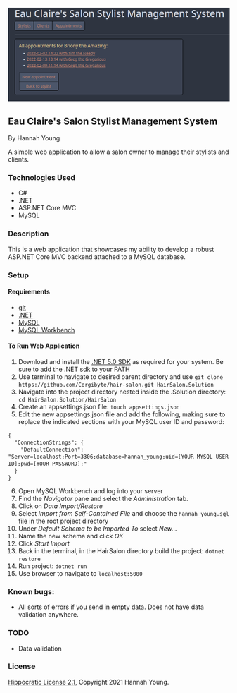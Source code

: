 ![Screenshot of Running Website](/screenshot.png)

## Eau Claire's Salon Stylist Management System

By Hannah Young

A simple web application to allow a salon owner to manage their stylists and clients.

### Technologies Used

- C#
- .NET
- ASP.NET Core MVC
- MySQL

### Description

This is a web application that showcases my ability to develop a robust ASP.NET Core MVC backend attached to a MySQL database. 

### Setup

#### Requirements

* [git](https://git-scm.com)
* [.NET](https://dotnet.microsoft.com/en-us/)
* [MySQL](https://www.mysql.com/)
* [MySQL Workbench](https://www.mysql.com/products/workbench/)

#### To Run Web Application

1. Download and install the [.NET 5.0 SDK](https://dotnet.microsoft.com/en-us/download/dotnet/5.0) as required for your system. Be sure to add the .NET sdk to your PATH
2. Use terminal to navigate to desired parent directory and use `git clone https://github.com/Corgibyte/hair-salon.git HairSalon.Solution`
3. Navigate into the project directory nested inside the .Solution directory: `cd HairSalon.Solution/HairSalon`
4. Create an appsettings.json file: `touch appsettings.json`
5. Edit the new appsettings.json file and add the following, making sure to replace the indicated sections with your MySQL user ID and password:
```
{
  "ConnectionStrings": {
    "DefaultConnection": "Server=localhost;Port=3306;database=hannah_young;uid=[YOUR MYSQL USER ID];pwd=[YOUR PASSWORD];"
  }
}
```
6. Open MySQL Workbench and log into your server
7. Find the _Navigator_ pane and select the _Administration_ tab.
8. Click on _Data Import/Restore_
9. Select _Import from Self-Contained File_ and choose the `hannah_young.sql` file in the root project directory
10. Under _Default Schema to be Imported To_ select _New..._
11. Name the new schema and click _OK_
12. Click _Start Import_
13. Back in the terminal, in the HairSalon directory build the project: `dotnet restore`
14. Run project: `dotnet run`
15. Use browser to navigate to `localhost:5000`

### Known bugs:

* All sorts of errors if you send in empty data. Does not have data validation anywhere.

### TODO

* Data validation

### License

[Hippocratic License 2.1](https://github.com/Corgibyte/vendor-manager/blob/main/LICENSE.md), Copyright 2021 Hannah Young.
